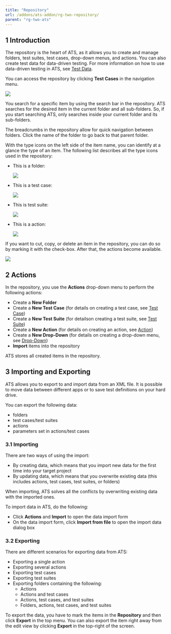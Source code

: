 ```yaml
---
title: "Repository"
url: /addons/ats-addon/rg-two-repository/
parent: "rg-two-ats"
---
```


## 1 Introduction

The repository is the heart of ATS, as it allows you to create and manage folders, test suites, test cases, drop-down menus, and actions. You can also create test data for data-driven testing. For more information on how to use data-driven testing in ATS, see [Test Data](/addons/ats-addon/rg-two-data-driven-testing/).

You can access the repository by clicking **Test Cases** in the navigation menu.

![](/attachments/addons/ats-addon/rg-ats/rg-two-ats/rg-two-repository/repository.png)

You search for a specific item by using the search bar in the repository. ATS searches for the desired item in the current folder and all sub-folders. So, if you start searching ATS, only searches inside your current folder and its sub-folders.

The breadcrumbs in the repository allow for quick navigation between folders. Click the name of the folder to go back to that parent folder.

With the type icons on the left side of the item name, you can identify at a glance the type of an item. The following list describes all the type icons used in the repository:

*  This is a folder:

    ![](/attachments/addons/ats-addon/rg-ats/rg-two-ats/rg-two-repository/folder-icon.png)

*  This is a test case:

    ![](/attachments/addons/ats-addon/rg-ats/rg-two-ats/rg-two-repository/test-case-icon.png)

*  This is test suite:

    ![](/attachments/addons/ats-addon/rg-ats/rg-two-ats/rg-two-repository/test-suite-icon.png)

*  This is a action:

    ![](/attachments/addons/ats-addon/rg-ats/rg-two-ats/rg-two-repository/action-icon.png)

If you want to cut, copy, or delete an item in the repository, you can do so by marking it with the check-box. After that, the actions become available.

![](/attachments/addons/ats-addon/rg-ats/rg-two-ats/rg-two-repository/repository-actions.png)

## 2 Actions

In the repository, you use the **Actions** drop-down menu to perform the following actions:

* Create a **New Folder**
* Create a **New Test Case** (for details on creating a test case, see [Test Case](/addons/ats-addon/rg-two-test-case/))
* Create a **New Test Suite** (for detailson creating a test suite, see [Test Suite](/addons/ats-addon/rg-two-test-suite/))
* Create a **New Action** (for details on creating an action, see [Action](/addons/ats-addon/rg-two-action/))
* Create a **New Drop-Down** (for details on creating a drop-down menu, see [Drop-Down](/addons/ats-addon/rg-two-drop-down/))
* **Import** items into the repository

ATS stores all created items in the repository.

## 3 Importing and Exporting

ATS allows you to export to and import data from an XML file. It is possible to move data between different apps or to save test definitions on your hard drive.

You can export the following data:

* folders
* test cases/test suites
* actions
* parameters set in actions/test cases

### 3.1 Importing

There are two ways of using the import:

* By creating data, which means that you import new data for the first time into your target project
* By updating data, which means that you overwrite existing data (this includes actions, test cases, test suites, or folders)

When importing, ATS solves all the conflicts by overwriting existing data with the imported ones.

To import data in ATS, do the following:

* Click **Actions** and **Import**  to open the data import form
* On the data import form, click **Import from file** to open the import data dialog box

### 3.2 Exporting

There are different scenarios for exporting data from ATS:

* Exporting a single action
* Exporting several actions
* Exporting test cases
* Exporting test suites
* Exporting folders containing the following:
  * Actions
  * Actions and test cases
  * Actions, test cases, and test suites
  * Folders, actions, test cases, and test suites

To export the data, you have to mark the items in the **Repository** and then click **Export** in the top menu. You can also export the item right away from the edit view by clicking **Export** in the top-right of the screen.
